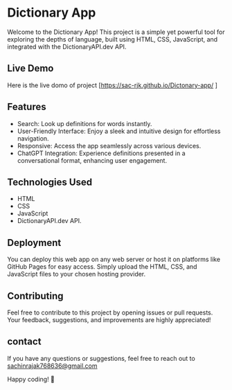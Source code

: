 
# Dictionary App

Welcome to the Dictionary App! This project is a simple yet powerful tool for exploring the depths of language, built using HTML, CSS, JavaScript, and integrated with the DictionaryAPI.dev API.
## Live Demo

Here is the live domo of project      [https://sac-rjk.github.io/Dictonary-app/ ]



## Features
- Search: Look up definitions for words instantly.
- User-Friendly Interface: Enjoy a sleek and intuitive design for effortless navigation.
- Responsive: Access the app seamlessly across various devices.
- ChatGPT Integration: Experience definitions presented in a conversational format, enhancing user engagement.
## Technologies Used
- HTML
- CSS
- JavaScript
- DictionaryAPI.dev API.
  
## Deployment

You can deploy this web app on any web server or host it on platforms like GitHub Pages for easy access. Simply upload the HTML, CSS, and JavaScript files to your chosen hosting provider.
## Contributing

Feel free to contribute to this project by opening issues or pull requests. Your feedback, suggestions, and improvements are highly appreciated!
## contact

If you have any questions or suggestions, feel free to reach out to sachinrajak768636@gmail.com

Happy coding! 🚀
